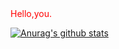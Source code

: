 <div style="color:red;">Hello,you.</div>

[![Anurag's github stats](https://github-readme-stats.vercel.app/api?username=Sinlion)](https://github.com/Sinlion/github-readme-stats)

<script>
  console.log("Hello,you.");
</script>
